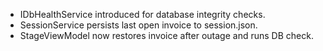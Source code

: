 - IDbHealthService introduced for database integrity checks.
- SessionService persists last open invoice to session.json.
- StageViewModel now restores invoice after outage and runs DB check.
